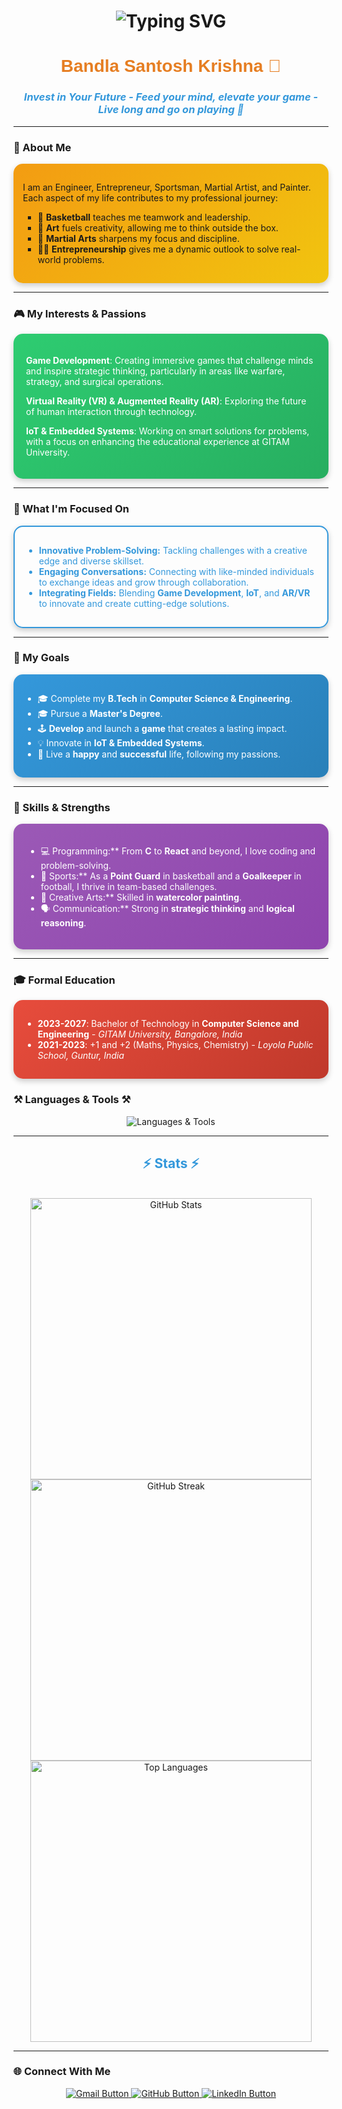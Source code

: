 
<h1 align="center">
    <img src="https://readme-typing-svg.herokuapp.com/?font=Righteous&size=35&center=true&vCenter=true&width=500&height=70&duration=4000&lines=Hi+There!+👋;+Namaste!;" alt="Typing SVG" />
</h1>

<h1 align="center" style="color:#e67e22; font-family:'Righteous', sans-serif;">Bandla Santosh Krishna 🌟</h1>


<h3 align="center" style="font-style:italic; color:#3498db;">Invest in Your Future - Feed your mind, elevate your game - Live long and go on playing 🚀</h3>

---

### 🎨 About Me
<div style="padding: 15px; background: linear-gradient(135deg, #f39c12, #f1c40f); border-radius: 15px; box-shadow: 0px 4px 10px rgba(0, 0, 0, 0.2);">
  <p>I am an Engineer, Entrepreneur, Sportsman, Martial Artist, and Painter. Each aspect of my life contributes to my professional journey:</p>
  
  <ul style="list-style-type:square;">
    <li>🏀 <strong>Basketball</strong> teaches me teamwork and leadership.</li>
    <li>🎨 <strong>Art</strong> fuels creativity, allowing me to think outside the box.</li>
    <li>🥋 <strong>Martial Arts</strong> sharpens my focus and discipline.</li>
    <li>🧑‍💼 <strong>Entrepreneurship</strong> gives me a dynamic outlook to solve real-world problems.</li>
  </ul>
</div>

---

### 🎮 My Interests & Passions
<div style="background: linear-gradient(135deg, #2ecc71, #27ae60); color:white; padding:20px; border-radius:15px; box-shadow: 0px 4px 10px rgba(0, 0, 0, 0.2);">
  <p><strong>Game Development</strong>: Creating immersive games that challenge minds and inspire strategic thinking, particularly in areas like warfare, strategy, and surgical operations.</p>
  <p><strong>Virtual Reality (VR) & Augmented Reality (AR)</strong>: Exploring the future of human interaction through technology.</p>
  <p><strong>IoT & Embedded Systems</strong>: Working on smart solutions for problems, with a focus on enhancing the educational experience at GITAM University.</p>
</div>

---

### 🚀 What I'm Focused On
<div style="border: 2px solid #3498db; padding: 15px; border-radius: 15px; box-shadow: 0px 4px 10px rgba(0, 0, 0, 0.2);">
  <ul style="color:#3498db;">
    <li><strong>Innovative Problem-Solving:</strong> Tackling challenges with a creative edge and diverse skillset.</li>
    <li><strong>Engaging Conversations:</strong> Connecting with like-minded individuals to exchange ideas and grow through collaboration.</li>
    <li><strong>Integrating Fields:</strong> Blending <strong>Game Development</strong>, <strong>IoT</strong>, and <strong>AR/VR</strong> to innovate and create cutting-edge solutions.</li>
  </ul>
</div>

---

### 🎯 My Goals
<div style="padding: 15px; background: linear-gradient(135deg, #3498db, #2980b9); color:white; border-radius: 15px; box-shadow: 0px 4px 10px rgba(0, 0, 0, 0.2);">
  <ul>
    <li>🎓 Complete my <strong>B.Tech</strong> in <strong>Computer Science & Engineering</strong>.</li>
    <li>🎓 Pursue a <strong>Master's Degree</strong>.</li>
    <li>🕹️ <strong>Develop</strong> and launch a <strong>game</strong> that creates a lasting impact.</li>
    <li>💡 Innovate in <strong>IoT & Embedded Systems</strong>.</li>
    <li>🌟 Live a <strong>happy</strong> and <strong>successful</strong> life, following my passions.</li>
  </ul>
</div>

---

### 💪 Skills & Strengths
<div style="background: linear-gradient(135deg, #9b59b6, #8e44ad); padding:20px; border-radius:15px; color:white; box-shadow: 0px 4px 10px rgba(0, 0, 0, 0.2);">
  <ul>
    <li>💻 Programming:** From <strong>C</strong> to <strong>React</strong> and beyond, I love coding and problem-solving.</li>
    <li>🏀 Sports:** As a <strong>Point Guard</strong> in basketball and a <strong>Goalkeeper</strong> in football, I thrive in team-based challenges.</li>
    <li>🎨 Creative Arts:** Skilled in <strong>watercolor painting</strong>.</li>
    <li>🗣️ Communication:** Strong in <strong>strategic thinking</strong> and <strong>logical reasoning</strong>.</li>
  </ul>
</div>

---

### 🎓 Formal Education
<div style="background: linear-gradient(135deg, #e74c3c, #c0392b); color:white; padding:15px; border-radius:15px; box-shadow: 0px 4px 10px rgba(0, 0, 0, 0.2);">
  <ul>
    <li><strong>2023-2027</strong>: Bachelor of Technology in <strong>Computer Science and Engineering</strong> - <em>GITAM University, Bangalore, India</em></li>
    <li><strong>2021-2023</strong>: +1 and +2 (Maths, Physics, Chemistry) - <em>Loyola Public School, Guntur, India</em></li>
  </ul>
</div>



### ⚒️ Languages & Tools ⚒️
<div align="center">
    <img src="https://skillicons.dev/icons?i=vscode,github,react,tailwind,threejs,python,c,java,blender,anaconda,linux,unity" alt="Languages & Tools" />
</div>

---

<h2 align="center" style="color:#3498db;">⚡ Stats ⚡</h2>
<br>
<div align="center">
  <!-- GitHub Contributions -->
  <img width="450" src="https://github-readme-stats.vercel.app/api?username=Santoshkrishna-code&count_private=true&show_icons=true&include_all_commits=true&theme=react&rank_icon=github&border_radius=10" alt="GitHub Stats" />
  
  <!-- GitHub Streak -->
  <img width="450" src="https://github-readme-streak-stats.herokuapp.com/?user=Santoshkrishna-code&theme=react&count_private=true&border_radius=10" alt="GitHub Streak" />

  <!-- Top Languages -->
  <img width="450" src="https://github-readme-stats.vercel.app/api/top-langs/?username=Santoshkrishna-code&langs_count=10&layout=compact&theme=react&border_radius=10&count_private=true&exclude_repo=github-readme-stats" alt="Top Languages" />
</div>


---

### 🌐 Connect With Me
<div align="center">
    <a href="mailto:santoshkrishnabandla@gitam.in">
        <img src="https://img.shields.io/badge/Gmail-D14836?style=for-the-badge&logo=gmail&logoColor=white" alt="Gmail Button"/>
    </a>
    <a href="https://github.com/Santoshkrishna-code">
        <img src="https://img.shields.io/badge/GitHub-181717?style=for-the-badge&logo=github&logoColor=white" alt="GitHub Button"/>
    </a>
    <a href="https://www.linkedin.com/in/bandla-santosh-krishna-1a1728293/">
        <img src="https://img.shields.io/badge/LinkedIn-0A66C2?style=for-the-badge&logo=linkedin&logoColor=white" alt="LinkedIn Button"/>
    </a>
</div>
